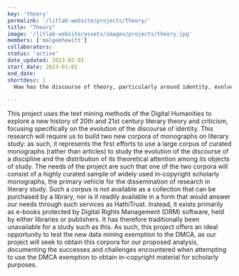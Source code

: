 ```yaml
---
key: 'theory'
permalink: '/litlab-website/projects/theory/'
title: "Theory"
image: '/litlab-website/assets/images/projects/theory.jpg'
members: ['malgeehewitt']
collaborators:
status: 'active'
date_updated: 2023-02-01
start_date: 2023-01-01
end_date:
shortdesc: | 
  How has the discourse of theory, particularly around identity, evolved over the 20th and 21st century?
  
---
```


This project uses the text mining methods of the Digital Humanities to explore a new history of 20th and 21st century literary theory and criticism, focusing specifically on the evolution of the discourse of identity. This research will require us to build two new corpora of monographs on literary study: as such, it represents the first efforts to use a large corpus of curated monographs (rather than articles) to study the evolution of the discourse of a discipline and the distribution of its theoretical attention among its objects of study. The needs of the project are such that one of the two corpora will consist of a highly curated sample of widely used in-copyright scholarly monographs, the primary vehicle for the dissemination of research in literary study. Such a corpus is not available as a collection that can be purchased by a library, nor is it readily available in a form that would answer our needs through such services as HathiTrust. Instead, it exists primarily as e-books protected by Digital Rights Management (DRM) software, held by either libraries or publishers. It has therefore traditionally been unavailable for a study such as this. As such, this project offers an ideal opportunity to test the new data mining exemption to the DMCA, as our project will seek to obtain this corpora for our proposed analysis, documenting the successes and challenges encountered when attempting to use the DMCA exemption to obtain in-copyright material for scholarly purposes.
